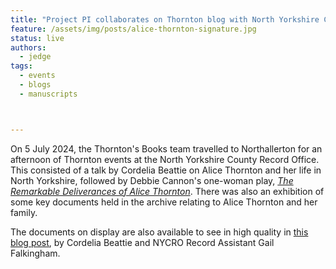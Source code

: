 ```yaml
---
title: "Project PI collaborates on Thornton blog with North Yorkshire County Record Office"
feature: /assets/img/posts/alice-thornton-signature.jpg
status: live
authors:
  - jedge
tags:
  - events
  - blogs
  - manuscripts



---
```

On 5 July 2024, the Thornton's Books team travelled to Northallerton for an afternoon of Thornton events at the North Yorkshire County Record Office. This consisted of a talk by Cordelia Beattie on Alice Thornton and her life in North Yorkshire, followed by Debbie Cannon's one-woman play, [*The Remarkable Deliverances of Alice Thornton*](https://debbiecannon.org/the-remarkable-deliverances-of-alice-thornton/). There was also an exhibition of some key documents held in the archive relating to Alice Thornton and her family.

The documents on display are also available to see in high quality in [this blog post](https://nycroblog.com/2024/07/04/alice-thornton/), by Cordelia Beattie and NYCRO Record Assistant Gail Falkingham. 






